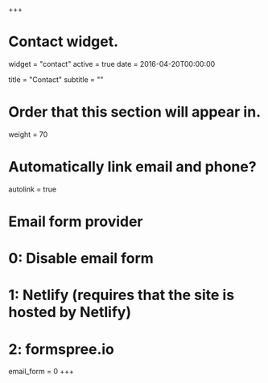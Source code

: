 +++
# Contact widget.
widget = "contact"
active = true
date = 2016-04-20T00:00:00

title = "Contact"
subtitle = ""

# Order that this section will appear in.
weight = 70

# Automatically link email and phone?
autolink = true

# Email form provider
#   0: Disable email form
#   1: Netlify (requires that the site is hosted by Netlify)
#   2: formspree.io
email_form = 0
+++
<script src='https://www.google.com/recaptcha/api.js?onload=onloadCallback'></script>
<div class="g-recaptcha" data-sitekey="6LdcpnkUAAAAAIbbjTLpmgntQ8TThBEQrAhL_Zjw"></div>


<script type="text/javascript">
		var onloadCallback = function() {
			alert("I am an alert 1213!")
			if ($('#g-recaptcha-response').length) {alert("I am an alert box!");
				grecaptcha.render('g-recaptcha-response', {
					'sitekey' : '{% get_captcha_key %}',
					'theme' : 'light',
					callback : showEmail
				});
			}
		};
		function showEmail() {
			// ideally you would do server side verification of the captcha and then the server would return the e-mail
			alert("I am an alert boaaaaaaaaax!");
			name = 'willian';
			surname = 'tessarolunardi';
			domain = '@uni.lu';
			document.getElementById("email").innerHTML = name + '.' + surname + domain;
			$("#email").attr("href", 'mailto:' + name + '.' + surname + domain);
			$('#g-recaptcha-response').hide();
		}
</script>